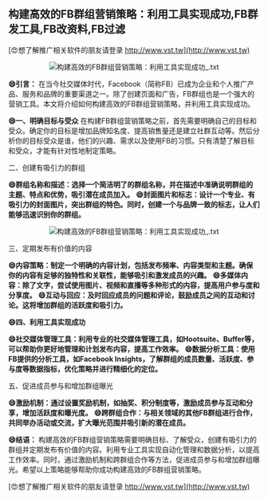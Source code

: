 ## **构建高效的FB群组营销策略：利用工具实现成功,FB群发工具,FB改资料,FB过滤**

[😍想了解推广相关软件的朋友请登录 http://www.vst.tw](http://www.vst.tw)

 <center><img src="https://vst.tw/MP4/tuiguang/png/5.png" alt="构建高效的FB群组营销策略：利用工具实现成功_.txt"></center>

**😄引言：**
在当今社交媒体时代，Facebook（简称FB）已成为企业和个人推广产品、服务和品牌的重要渠道之一。除了创建页面和广告，FB群组也是一个强大的营销工具。本文将介绍如何构建高效的FB群组营销策略，并利用工具实现成功。

**😄一、明确目标与受众**
在构建FB群组营销策略之前，首先需要明确自己的目标和受众。确定你的目标是增加品牌知名度、提高销售量还是建立社群互动等。然后分析你的目标受众是谁，他们的兴趣、需求以及使用FB的习惯。只有清楚了解目标和受众，才能有针对性地制定策略。

二、创建有吸引力的群组

**😄群组名称和描述：选择一个简洁明了的群组名称，并在描述中准确说明群组的主题、特点和优势，吸引潜在成员加入。**
**😄封面图片和标志：设计一个专业、有吸引力的封面图片，突出群组的特色。同时，创建一个与品牌一致的标志，让人们能够迅速识别你的群组。**

 <center><img src="https://vst.tw/MP4/tuiguang/png/8.png" alt="构建高效的FB群组营销策略：利用工具实现成功_.txt"></center>

三、定期发布有价值的内容

**😄内容策略：制定一个明确的内容计划，包括发布频率、内容类型和主题。确保你的内容有足够的独特性和关联性，能够吸引和激发成员的兴趣。**
**😄多媒体内容：除了文字，尝试使用图片、视频和直播等多种形式的内容，提高用户参与度和分享度。**
**😄互动与回应：及时回应成员的问题和评论，鼓励成员之间的互动和讨论。这将增加群组的活跃度和吸引力。**

**😄四、利用工具实现成功**

**😄社交媒体管理工具：利用专业的社交媒体管理工具，如Hootsuite、Buffer等，可以帮助你更好地管理和计划发布内容，提高工作效率。**
**😄数据分析工具：使用FB提供的分析工具，如Facebook Insights，了解群组的成员数量、活跃度、参与度等数据指标，优化策略并进行精细化的定位。**

五、促进成员参与和增加群组曝光

**😄激励机制：通过设置奖励机制，如抽奖、积分制度等，激励成员参与互动和分享，增加活跃度和曝光度。**
**😄跨群组合作：与相关领域的其他FB群组进行合作，共同举办活动或交流，扩大曝光范围并吸引新的潜在成员。**

**😄结语：**
构建高效的FB群组营销策略需要明确目标、了解受众，创建有吸引力的群组并定期发布有价值的内容。利用专业工具实现自动化管理和数据分析，以提高工作效率。同时，通过激励机制和跨群组合作等方法，促进成员参与和增加群组曝光。希望以上策略能够帮助你成功构建高效的FB群组营销策略。

[😍想了解推广相关软件的朋友请登录 http://www.vst.tw](http://www.vst.tw)



